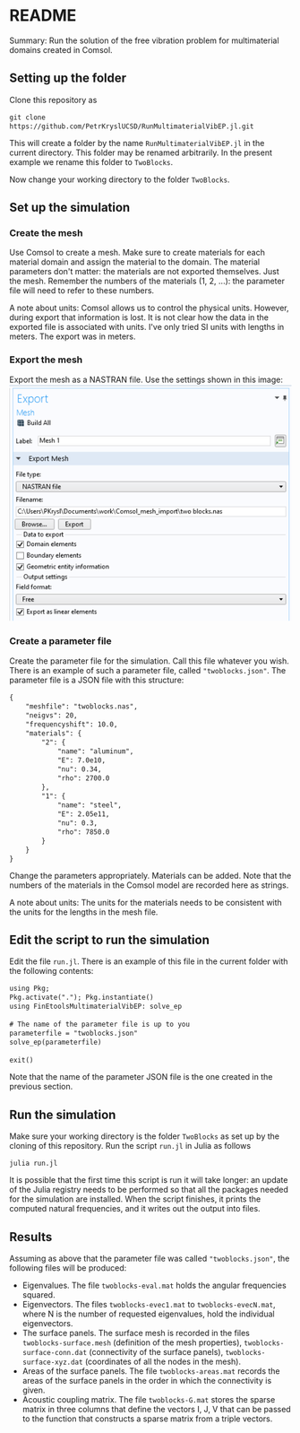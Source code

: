 # README

Summary: Run the solution of the free vibration problem for multimaterial domains created in Comsol.

## Setting up the folder

Clone this repository as
```
git clone https://github.com/PetrKryslUCSD/RunMultimaterialVibEP.jl.git
```
This will create a folder by the name `RunMultimaterialVibEP.jl` in the current directory. This folder may be renamed arbitrarily. In the present example we rename this folder to `TwoBlocks`.

Now change your working directory to the folder  `TwoBlocks`.


## Set up the simulation

### Create the mesh

Use Comsol to create a mesh. Make sure to create materials for each material domain and  assign the material to the domain. The material parameters don't matter: the materials are not exported themselves. Just the mesh. Remember the numbers of the materials (1, 2, ...): the parameter file  will need to refer to these numbers.


A note about units: Comsol allows us to control the physical units. However, during export that information is lost. It is not clear how the data in the exported file is associated with units. I've only tried SI units with lengths in meters. The export was in meters.

### Export  the mesh

Export the mesh as a NASTRAN file. Use the settings shown in this image:
![Mesh export settings](mesh_export_settings.png)

### Create a parameter file


Create the parameter file for the simulation. Call this file whatever you wish. There is an example  of such a parameter file, called `"twoblocks.json"`. The parameter file is a JSON file with this structure:
```
{
    "meshfile": "twoblocks.nas",
    "neigvs": 20,
    "frequencyshift": 10.0,
    "materials": {
        "2": {
            "name": "aluminum",
            "E": 7.0e10,
            "nu": 0.34,
            "rho": 2700.0
        },
        "1": {
            "name": "steel",
            "E": 2.05e11,
            "nu": 0.3,
            "rho": 7850.0
        }
    }
}
```
Change the parameters appropriately. Materials can be added. Note that the numbers of the materials in the Comsol model are recorded here as strings. 

A note about units: The units for the materials needs to be consistent with the units for the lengths in the mesh file.

## Edit the script to run the simulation

Edit the file `run.jl`. There is an example of this file in the current folder with the following contents:
```
using Pkg; 
Pkg.activate("."); Pkg.instantiate()
using FinEtoolsMultimaterialVibEP: solve_ep

# The name of the parameter file is up to you
parameterfile = "twoblocks.json"
solve_ep(parameterfile)

exit()
```
Note that the name of the parameter JSON file is the one created in the previous section.

## Run the simulation

Make sure your working directory is the folder  `TwoBlocks` as set up  by the cloning of this repository.
Run the script  `run.jl` in Julia as follows
```
julia run.jl
```
It is possible that the first time this script is run  it will take longer: an update of the Julia  registry needs to be performed so that all the packages needed for the simulation are installed.
When the script finishes, it prints the computed natural frequencies, and it writes out the output into files.


## Results

Assuming as above that the parameter file was called  `"twoblocks.json"`, the following files will be produced:

- Eigenvalues. The file   `twoblocks-eval.mat` holds the angular frequencies squared.
- Eigenvectors. The files `twoblocks-evec1.mat` to `twoblocks-evecN.mat`, where N is the number of requested eigenvalues, hold the individual eigenvectors.
- The surface panels. The surface mesh is recorded in the files `twoblocks-surface.mesh` (definition of the mesh properties),   `twoblocks-surface-conn.dat` (connectivity of the surface panels), `twoblocks-surface-xyz.dat` (coordinates of all the nodes in the mesh).  
- Areas of the surface panels. The file `twoblocks-areas.mat` records the areas of the surface panels in the order in which the connectivity is given.
- Acoustic coupling matrix. The file `twoblocks-G.mat` stores the sparse matrix in three columns that define the vectors I, J, V that can be passed to the function that constructs a sparse matrix from a triple vectors.


